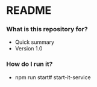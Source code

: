 # README #

### What is this repository for? ###

* Quick summary
* Version 1.0

### How do I run it? ###

* npm run start# start-it-service
